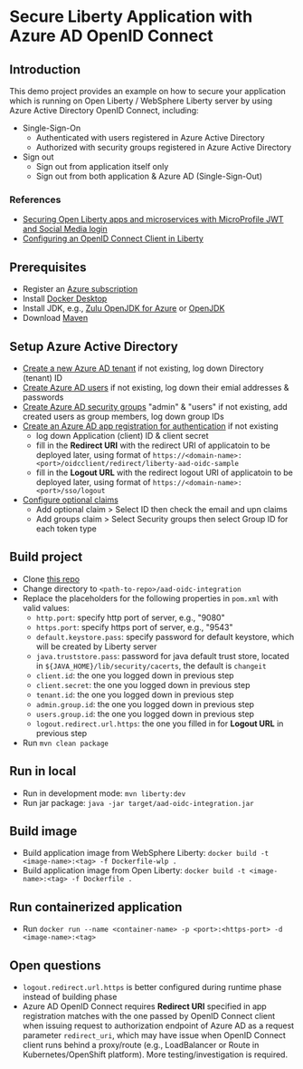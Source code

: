 # Secure Liberty Application with Azure AD OpenID Connect

## Introduction
This demo project provides an example on how to secure your application which is running on Open Liberty / WebSphere Liberty server by using Azure Active Directory OpenID Connect, including:
- Single-Sign-On
  - Authenticated with users registered in Azure Active Directory
  - Authorized with security groups registered in Azure Active Directory
- Sign out
  - Sign out from application itself only
  - Sign out from both application & Azure AD (Single-Sign-Out) 

### References
- [Securing Open Liberty apps and microservices with MicroProfile JWT and Social Media login](https://openliberty.io/blog/2019/08/29/securing-microservices-social-login-jwt.html)
- [Configuring an OpenID Connect Client in Liberty](https://www.ibm.com/support/knowledgecenter/SSEQTP_liberty/com.ibm.websphere.wlp.doc/ae/twlp_config_oidc_rp.html)

## Prerequisites
- Register an [Azure subscription](https://azure.microsoft.com/en-us/)
- Install [Docker Desktop](https://www.docker.com/products/docker-desktop)
- Install JDK, e.g., [Zulu OpenJDK for Azure](https://docs.microsoft.com/en-us/java/azure/jdk/java-jdk-install?view=azure-java-stable) or [OpenJDK](https://openjdk.java.net/install/)
- Download [Maven](https://maven.apache.org/download.cgi)

## Setup Azure Active Directory
- [Create a new Azure AD tenant](https://docs.microsoft.com/en-us/azure/active-directory/develop/quickstart-create-new-tenant#create-a-new-azure-ad-tenant) if not existing, log down Directory (tenant) ID
- [Create Azure AD users](https://docs.microsoft.com/en-us/azure/openshift/howto-aad-app-configuration#create-a-new-azure-active-directory-user) if not existing, log down their emial addresses & passwords
- [Create Azure AD security groups](https://docs.microsoft.com/en-us/azure/openshift/howto-aad-app-configuration#create-an-azure-ad-security-group) "admin" & "users" if not existing, add created users as group members, log down group IDs 
- [Create an Azure AD app registration for authentication](https://docs.microsoft.com/en-us/azure/openshift/configure-azure-ad-ui#create-an-azure-active-directory-application-for-authentication) if not existing
  - log down Application (client) ID & client secret
  - fill in the <b>Redirect URI</b> with the redirect URI of applicatoin to be deployed later, using format of `https://<domain-name>:<port>/oidcclient/redirect/liberty-aad-oidc-sample`
  - fill in the <b>Logout URL</b> with the redirect logout URI of applicatoin to be deployed later, using format of `https://<domain-name>:<port>/sso/logout`
- [Configure optional claims](https://docs.microsoft.com/en-us/azure/openshift/configure-azure-ad-ui#configure-optional-claims)
  - Add optional claim > Select ID then check the email and upn claims
  - Add groups claim > Select Security groups then select Group ID for each token type

## Build project 
- Clone [this repo](https://github.com/majguo/open-liberty-demo)
- Change directory to `<path-to-repo>/aad-oidc-integration`
- Replace the placeholders for the following properties in `pom.xml` with valid values:
  - `http.port`: specify http port of server, e.g., "9080"
  - `https.port`: specify https port of server, e.g., "9543"
  - `default.keystore.pass`: specify password for default keystore, which will be created by Liberty server
  - `java.truststore.pass`: password for java default trust store, located in `${JAVA_HOME}/lib/security/cacerts`, the default is `changeit`
  - `client.id`: the one you logged down in previous step
  - `client.secret`: the one you logged down in previous step
  - `tenant.id`: the one you logged down in previous step
  - `admin.group.id`: the one you logged down in previous step
  - `users.group.id`: the one you logged down in previous step
  - `logout.redirect.url.https`: the one you filled in for <b>Logout URL</b> in previous step
- Run `mvn clean package`

## Run in local
- Run in development mode: `mvn liberty:dev`
- Run jar package: `java -jar target/aad-oidc-integration.jar`

## Build image
- Build application image from WebSphere Liberty: `docker build -t <image-name>:<tag> -f Dockerfile-wlp .`
- Build application image from Open Liberty: `docker build -t <image-name>:<tag> -f Dockerfile .`
 
## Run containerized application
- Run `docker run --name <container-name> -p <port>:<https-port> -d <image-name>:<tag>`

## Open questions
- `logout.redirect.url.https` is better configured during runtime phase instead of building phase
- Azure AD OpenID Connect requires <b>Redirect URI</b> specified in app registration matches with the one passed by OpenID Connect client when issuing request to authorization endpoint of Azure AD as a request parameter `redirect_uri`, which may have issue when OpenID Connect client runs behind a proxy/route (e.g., LoadBalancer or Route in Kubernetes/OpenShift platform). More testing/investigation is required.
